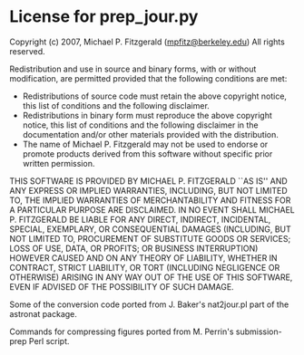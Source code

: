 


License for prep_jour.py
========================

Copyright (c) 2007, Michael P. Fitzgerald (mpfitz@berkeley.edu)
All rights reserved.

Redistribution and use in source and binary forms, with or without
modification, are permitted provided that the following conditions are met:

* Redistributions of source code must retain the above copyright
  notice, this list of conditions and the following disclaimer.
* Redistributions in binary form must reproduce the above copyright
  notice, this list of conditions and the following disclaimer in the
  documentation and/or other materials provided with the distribution.
* The name of Michael P. Fitzgerald may not be used to endorse
  or promote products derived from this software without specific
  prior written permission.

THIS SOFTWARE IS PROVIDED BY MICHAEL P. FITZGERALD ``AS IS'' AND ANY
EXPRESS OR IMPLIED WARRANTIES, INCLUDING, BUT NOT LIMITED TO, THE IMPLIED
WARRANTIES OF MERCHANTABILITY AND FITNESS FOR A PARTICULAR PURPOSE ARE
DISCLAIMED. IN NO EVENT SHALL MICHAEL P. FITZGERALD BE LIABLE FOR ANY
DIRECT, INDIRECT, INCIDENTAL, SPECIAL, EXEMPLARY, OR CONSEQUENTIAL DAMAGES
(INCLUDING, BUT NOT LIMITED TO, PROCUREMENT OF SUBSTITUTE GOODS OR SERVICES;
LOSS OF USE, DATA, OR PROFITS; OR BUSINESS INTERRUPTION) HOWEVER CAUSED AND
ON ANY THEORY OF LIABILITY, WHETHER IN CONTRACT, STRICT LIABILITY, OR TORT
(INCLUDING NEGLIGENCE OR OTHERWISE) ARISING IN ANY WAY OUT OF THE USE OF THIS
SOFTWARE, EVEN IF ADVISED OF THE POSSIBILITY OF SUCH DAMAGE.

Some of the conversion code ported from J. Baker's nat2jour.pl
part of the astronat package.

Commands for compressing figures ported from M. Perrin's
submission-prep Perl script.
